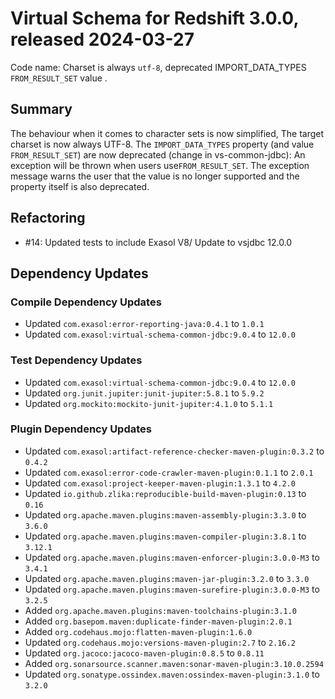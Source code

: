 # Virtual Schema for Redshift 3.0.0, released 2024-03-27

Code name: Charset is always `utf-8`, deprecated IMPORT_DATA_TYPES `FROM_RESULT_SET` value .

## Summary

The behaviour when it comes to character sets is now simplified,
The target charset is now always UTF-8.
The `IMPORT_DATA_TYPES` property (and value `FROM_RESULT_SET`) are now deprecated (change in vs-common-jdbc):
An exception will be thrown when users use`FROM_RESULT_SET`. The exception message warns the user that the value is no longer supported and the property itself is also deprecated.

## Refactoring

* #14: Updated tests to include Exasol V8/ Update to vsjdbc 12.0.0

## Dependency Updates

### Compile Dependency Updates

* Updated `com.exasol:error-reporting-java:0.4.1` to `1.0.1`
* Updated `com.exasol:virtual-schema-common-jdbc:9.0.4` to `12.0.0`

### Test Dependency Updates

* Updated `com.exasol:virtual-schema-common-jdbc:9.0.4` to `12.0.0`
* Updated `org.junit.jupiter:junit-jupiter:5.8.1` to `5.9.2`
* Updated `org.mockito:mockito-junit-jupiter:4.1.0` to `5.1.1`

### Plugin Dependency Updates

* Updated `com.exasol:artifact-reference-checker-maven-plugin:0.3.2` to `0.4.2`
* Updated `com.exasol:error-code-crawler-maven-plugin:0.1.1` to `2.0.1`
* Updated `com.exasol:project-keeper-maven-plugin:1.3.1` to `4.2.0`
* Updated `io.github.zlika:reproducible-build-maven-plugin:0.13` to `0.16`
* Updated `org.apache.maven.plugins:maven-assembly-plugin:3.3.0` to `3.6.0`
* Updated `org.apache.maven.plugins:maven-compiler-plugin:3.8.1` to `3.12.1`
* Updated `org.apache.maven.plugins:maven-enforcer-plugin:3.0.0-M3` to `3.4.1`
* Updated `org.apache.maven.plugins:maven-jar-plugin:3.2.0` to `3.3.0`
* Updated `org.apache.maven.plugins:maven-surefire-plugin:3.0.0-M3` to `3.2.5`
* Added `org.apache.maven.plugins:maven-toolchains-plugin:3.1.0`
* Added `org.basepom.maven:duplicate-finder-maven-plugin:2.0.1`
* Added `org.codehaus.mojo:flatten-maven-plugin:1.6.0`
* Updated `org.codehaus.mojo:versions-maven-plugin:2.7` to `2.16.2`
* Updated `org.jacoco:jacoco-maven-plugin:0.8.5` to `0.8.11`
* Added `org.sonarsource.scanner.maven:sonar-maven-plugin:3.10.0.2594`
* Updated `org.sonatype.ossindex.maven:ossindex-maven-plugin:3.1.0` to `3.2.0`
